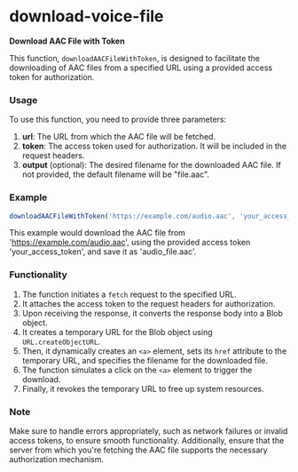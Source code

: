 # download-voice-file

**Download AAC File with Token**

This function, `downloadAACFileWithToken`, is designed to facilitate the downloading of AAC files from a specified URL using a provided access token for authorization. 

### Usage

To use this function, you need to provide three parameters:

1. **url**: The URL from which the AAC file will be fetched.
2. **token**: The access token used for authorization. It will be included in the request headers.
3. **output** (optional): The desired filename for the downloaded AAC file. If not provided, the default filename will be "file.aac".

### Example

```javascript
downloadAACFileWithToken('https://example.com/audio.aac', 'your_access_token', 'audio_file');
```

This example would download the AAC file from 'https://example.com/audio.aac', using the provided access token 'your_access_token', and save it as 'audio_file.aac'.

### Functionality

1. The function initiates a `fetch` request to the specified URL.
2. It attaches the access token to the request headers for authorization.
3. Upon receiving the response, it converts the response body into a Blob object.
4. It creates a temporary URL for the Blob object using `URL.createObjectURL`.
5. Then, it dynamically creates an `<a>` element, sets its `href` attribute to the temporary URL, and specifies the filename for the downloaded file.
6. The function simulates a click on the `<a>` element to trigger the download.
7. Finally, it revokes the temporary URL to free up system resources.

### Note

Make sure to handle errors appropriately, such as network failures or invalid access tokens, to ensure smooth functionality. Additionally, ensure that the server from which you're fetching the AAC file supports the necessary authorization mechanism.
